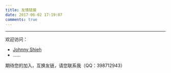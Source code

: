 ```yaml
---
title: 友情链接
date: 2017-06-02 17:19:07
comments: true
---
```

***
欢迎访问：

 - [Johnny Shieh](http://johnnyshieh.me)
 - ......

期待您的加入，互换友链，请您联系我（QQ：398712943）
